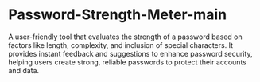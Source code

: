 # Password-Strength-Meter-main
A user-friendly tool that evaluates the strength of a password based on factors like length, complexity, and inclusion of special characters. It provides instant feedback and suggestions to enhance password security, helping users create strong, reliable passwords to protect their accounts and data.
